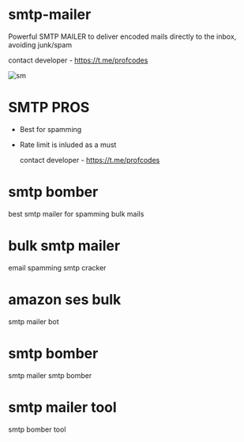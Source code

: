 # smtp-mailer
Powerful SMTP MAILER to deliver encoded mails directly to the inbox, avoiding junk/spam

contact developer - https://t.me/profcodes

![sm](https://github.com/user-attachments/assets/60762e25-4394-4fd1-9028-16b47569d873)

# SMTP PROS
- Best for spamming
- Rate limit is inluded as a must

  contact developer - https://t.me/profcodes

# smtp bomber
best smtp mailer for spamming bulk mails
# bulk smtp mailer
email spamming
smtp cracker
# amazon ses bulk
smtp mailer bot
# smtp bomber
smtp mailer
smtp bomber
# smtp mailer tool
smtp bomber tool
